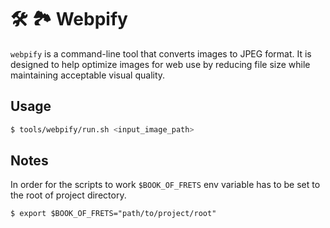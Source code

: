 # 🛠️ 🏞️ Webpify

`webpify` is a command-line tool that converts images to JPEG format. It is designed to help optimize images for web use by reducing file size while maintaining acceptable visual quality.

## Usage

```bash
$ tools/webpify/run.sh <input_image_path>
```

## Notes

In order for the scripts to work `$BOOK_OF_FRETS` env variable has to be set to the root of project directory.

```
$ export $BOOK_OF_FRETS="path/to/project/root"
```
